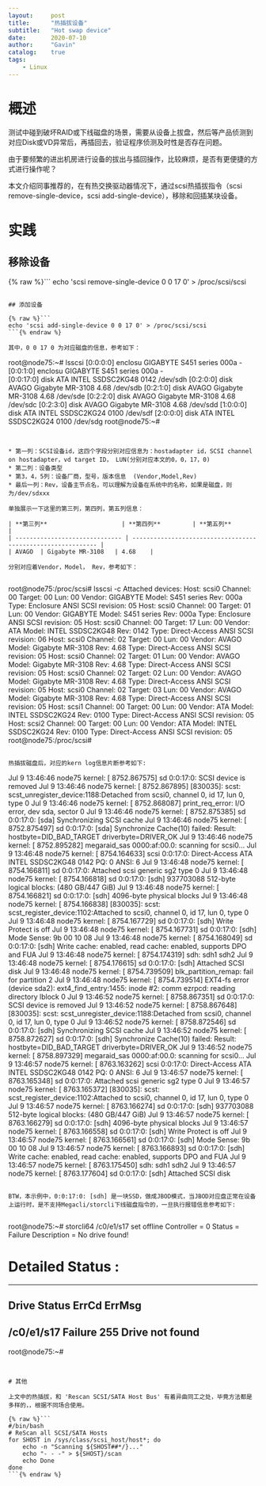 ```yaml
---
layout:     post
title:      "热插拔设备"
subtitle:   "Hot swap device"
date:       2020-07-10
author:     "Gavin"
catalog:    true
tags:
    - Linux
---
```



# 概述

测试中碰到破坏RAID或下线磁盘的场景，需要从设备上拔盘，然后等产品侦测到对应Disk或VD异常后，再插回去，验证程序侦测及时性是否存在问题。

由于要频繁的进出机房进行设备的拔出与插回操作，比较麻烦，是否有更便捷的方式进行操作呢？

本文介绍同事推荐的，在有热交换驱动器情况下，通过scsi热插拔指令（scsi remove-single-device，scsi add-single-device），移除和回插某块设备。

# 实践

## 移除设备

{% raw %}```
echo 'scsi remove-single-device 0 0 17 0' > /proc/scsi/scsi
```{% endraw %}

## 添加设备

{% raw %}```
echo 'scsi add-single-device 0 0 17 0' > /proc/scsi/scsi
```{% endraw %}

其中，0 0 17 0 为对应磁盘的信息，参考如下：

```
root@node75:~# lsscsi 
[0:0:0:0]    enclosu GIGABYTE S451 series      000a  -        
[0:0:1:0]    enclosu GIGABYTE S451 series      000a  -        
[0:0:17:0]   disk    ATA      INTEL SSDSC2KG48 0142  /dev/sdh 
[0:2:0:0]    disk    AVAGO    Gigabyte MR-3108 4.68  /dev/sdb 
[0:2:1:0]    disk    AVAGO    Gigabyte MR-3108 4.68  /dev/sde 
[0:2:2:0]    disk    AVAGO    Gigabyte MR-3108 4.68  /dev/sdc 
[0:2:3:0]    disk    AVAGO    Gigabyte MR-3108 4.68  /dev/sdd 
[1:0:0:0]    disk    ATA      INTEL SSDSC2KG24 0100  /dev/sdf 
[2:0:0:0]    disk    ATA      INTEL SSDSC2KG24 0100  /dev/sdg 
root@node75:~#
```


* 第一列：SCSI设备id，这四个字段分别对应信息为：hostadapter id，SCSI channel on hostadapter，vd target ID， LUN(分别对应本文的0，0，17，0)
* 第二列：设备类型
* 第3，4，5列：设备厂商，型号，版本信息  (Vendor,Model,Rev)
* 最后一列：Rev，设备主节点名，可以理解为设备在系统中的名称，如果是磁盘，则为/dev/sdxxx

单独展示一下这里的第三列，第四列，第五列信息：

| **第三列**                     | **第四列**         | **第五列**                               |
| ------------------------------ | ------------------------------------------------------------ |
| AVAGO  | Gigabyte MR-3108   | 4.68    |

分别对应着Vendor，Model， Rev，参考如下：


```
root@node75:/proc/scsi# lsscsi -c
Attached devices: 
Host: scsi0 Channel: 00 Target: 00 Lun: 00
  Vendor: GIGABYTE Model: S451 series      Rev: 000a
  Type:   Enclosure                        ANSI SCSI revision: 05
Host: scsi0 Channel: 00 Target: 01 Lun: 00
  Vendor: GIGABYTE Model: S451 series      Rev: 000a
  Type:   Enclosure                        ANSI SCSI revision: 05
Host: scsi0 Channel: 00 Target: 17 Lun: 00
  Vendor: ATA      Model: INTEL SSDSC2KG48 Rev: 0142
  Type:   Direct-Access                    ANSI SCSI revision: 06
Host: scsi0 Channel: 02 Target: 00 Lun: 00
  Vendor: AVAGO    Model: Gigabyte MR-3108 Rev: 4.68
  Type:   Direct-Access                    ANSI SCSI revision: 05
Host: scsi0 Channel: 02 Target: 01 Lun: 00
  Vendor: AVAGO    Model: Gigabyte MR-3108 Rev: 4.68
  Type:   Direct-Access                    ANSI SCSI revision: 05
Host: scsi0 Channel: 02 Target: 02 Lun: 00
  Vendor: AVAGO    Model: Gigabyte MR-3108 Rev: 4.68
  Type:   Direct-Access                    ANSI SCSI revision: 05
Host: scsi0 Channel: 02 Target: 03 Lun: 00
  Vendor: AVAGO    Model: Gigabyte MR-3108 Rev: 4.68
  Type:   Direct-Access                    ANSI SCSI revision: 05
Host: scsi1 Channel: 00 Target: 00 Lun: 00
  Vendor: ATA      Model: INTEL SSDSC2KG24 Rev: 0100
  Type:   Direct-Access                    ANSI SCSI revision: 05
Host: scsi2 Channel: 00 Target: 00 Lun: 00
  Vendor: ATA      Model: INTEL SSDSC2KG24 Rev: 0100
  Type:   Direct-Access                    ANSI SCSI revision: 05
root@node75:/proc/scsi#
```

热插拔磁盘后，对应的kern log信息片断参考如下:

```
Jul  9 13:46:46 node75 kernel: [ 8752.867575] sd 0:0:17:0: SCSI device is removed
Jul  9 13:46:46 node75 kernel: [ 8752.867895] [830035]: scst: scst_unregister_device:1188:Detached from scsi0, channel 0, id 17, lun 0, type 0
Jul  9 13:46:46 node75 kernel: [ 8752.868087] print_req_error: I/O error, dev sda, sector 0
Jul  9 13:46:46 node75 kernel: [ 8752.875385] sd 0:0:17:0: [sda] Synchronizing SCSI cache
Jul  9 13:46:46 node75 kernel: [ 8752.875497] sd 0:0:17:0: [sda] Synchronize Cache(10) failed: Result: hostbyte=DID_BAD_TARGET driverbyte=DRIVER_OK
Jul  9 13:46:46 node75 kernel: [ 8752.895282] megaraid_sas 0000:af:00.0: scanning for scsi0...
Jul  9 13:46:48 node75 kernel: [ 8754.164633] scsi 0:0:17:0: Direct-Access     ATA      INTEL SSDSC2KG48 0142 PQ: 0 ANSI: 6
Jul  9 13:46:48 node75 kernel: [ 8754.166811] sd 0:0:17:0: Attached scsi generic sg2 type 0
Jul  9 13:46:48 node75 kernel: [ 8754.166818] sd 0:0:17:0: [sdh] 937703088 512-byte logical blocks: (480 GB/447 GiB)
Jul  9 13:46:48 node75 kernel: [ 8754.166821] sd 0:0:17:0: [sdh] 4096-byte physical blocks
Jul  9 13:46:48 node75 kernel: [ 8754.166838] [830035]: scst: scst_register_device:1102:Attached to scsi0, channel 0, id 17, lun 0, type 0
Jul  9 13:46:48 node75 kernel: [ 8754.167729] sd 0:0:17:0: [sdh] Write Protect is off
Jul  9 13:46:48 node75 kernel: [ 8754.167731] sd 0:0:17:0: [sdh] Mode Sense: 9b 00 10 08
Jul  9 13:46:48 node75 kernel: [ 8754.168049] sd 0:0:17:0: [sdh] Write cache: enabled, read cache: enabled, supports DPO and FUA
Jul  9 13:46:48 node75 kernel: [ 8754.174319]  sdh: sdh1 sdh2
Jul  9 13:46:48 node75 kernel: [ 8754.176615] sd 0:0:17:0: [sdh] Attached SCSI disk
Jul  9 13:46:48 node75 kernel: [ 8754.739509] blk_partition_remap: fail for partition 2
Jul  9 13:46:48 node75 kernel: [ 8754.739514] EXT4-fs error (device sda2): ext4_find_entry:1455: inode #2: comm ezrpcd: reading directory lblock 0
Jul  9 13:46:52 node75 kernel: [ 8758.867351] sd 0:0:17:0: SCSI device is removed
Jul  9 13:46:52 node75 kernel: [ 8758.867648] [830035]: scst: scst_unregister_device:1188:Detached from scsi0, channel 0, id 17, lun 0, type 0
Jul  9 13:46:52 node75 kernel: [ 8758.872546] sd 0:0:17:0: [sdh] Synchronizing SCSI cache
Jul  9 13:46:52 node75 kernel: [ 8758.872627] sd 0:0:17:0: [sdh] Synchronize Cache(10) failed: Result: hostbyte=DID_BAD_TARGET driverbyte=DRIVER_OK
Jul  9 13:46:52 node75 kernel: [ 8758.897329] megaraid_sas 0000:af:00.0: scanning for scsi0...
Jul  9 13:46:57 node75 kernel: [ 8763.163262] scsi 0:0:17:0: Direct-Access     ATA      INTEL SSDSC2KG48 0142 PQ: 0 ANSI: 6
Jul  9 13:46:57 node75 kernel: [ 8763.165348] sd 0:0:17:0: Attached scsi generic sg2 type 0
Jul  9 13:46:57 node75 kernel: [ 8763.165372] [830035]: scst: scst_register_device:1102:Attached to scsi0, channel 0, id 17, lun 0, type 0
Jul  9 13:46:57 node75 kernel: [ 8763.166274] sd 0:0:17:0: [sdh] 937703088 512-byte logical blocks: (480 GB/447 GiB)
Jul  9 13:46:57 node75 kernel: [ 8763.166279] sd 0:0:17:0: [sdh] 4096-byte physical blocks
Jul  9 13:46:57 node75 kernel: [ 8763.166558] sd 0:0:17:0: [sdh] Write Protect is off
Jul  9 13:46:57 node75 kernel: [ 8763.166561] sd 0:0:17:0: [sdh] Mode Sense: 9b 00 10 08
Jul  9 13:46:57 node75 kernel: [ 8763.166893] sd 0:0:17:0: [sdh] Write cache: enabled, read cache: enabled, supports DPO and FUA
Jul  9 13:46:57 node75 kernel: [ 8763.175450]  sdh: sdh1 sdh2
Jul  9 13:46:57 node75 kernel: [ 8763.177604] sd 0:0:17:0: [sdh] Attached SCSI disk
```

BTW，本示例中，0:0:17:0: [sdh] 是一块SSD，做成JBOD模式，当JBOD对应盘正常在设备上运行时，是不支持Megacli/storcli下线磁盘指令的，一旦执行报错信息参考如下:


```
root@node75:~# storcli64 /c0/e1/s17 set offline
Controller = 0
Status = Failure
Description = No drive found!

Detailed Status :
===============

-----------------------------------------
Drive      Status  ErrCd ErrMsg
-----------------------------------------
/c0/e1/s17 Failure   255 Drive not found
-----------------------------------------


root@node75:~#
```


# 其他

上文中的热插拔，和 'Rescan SCSI/SATA Host Bus' 有着异曲同工之处，毕竟方法都是多样的，，根据不同场合使用。

{% raw %}```
#/bin/bash
# ReScan all SCSI/SATA Hosts
for SHOST in /sys/class/scsi_host/host*; do
    echo -n "Scanning ${SHOST##*/}..."
    echo "- - -" > ${SHOST}/scan
    echo Done
done
```{% endraw %}

